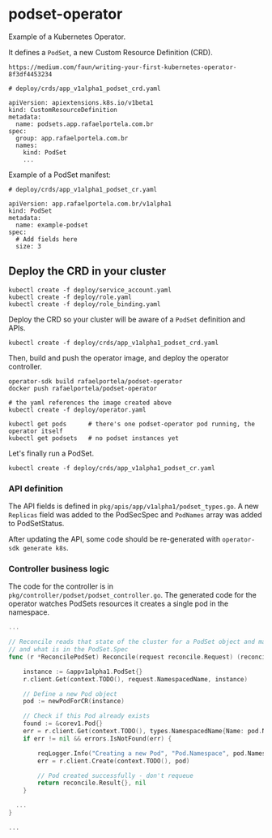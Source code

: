 # podset-operator

Example of a Kubernetes Operator.

It defines a `PodSet`, a new Custom Resource Definition (CRD).

```
https://medium.com/faun/writing-your-first-kubernetes-operator-8f3df4453234
```


```
# deploy/crds/app_v1alpha1_podset_crd.yaml

apiVersion: apiextensions.k8s.io/v1beta1
kind: CustomResourceDefinition
metadata:
  name: podsets.app.rafaelportela.com.br
spec:
  group: app.rafaelportela.com.br
  names:
    kind: PodSet
    ...

```

Example of a PodSet manifest:
```
# deploy/crds/app_v1alpha1_podset_cr.yaml

apiVersion: app.rafaelportela.com.br/v1alpha1
kind: PodSet
metadata:
  name: example-podset
spec:
  # Add fields here
  size: 3
```

## Deploy the CRD in your cluster

```
kubectl create -f deploy/service_account.yaml
kubectl create -f deploy/role.yaml
kubectl create -f deploy/role_binding.yaml
```

Deploy the CRD so your cluster will be aware of a `PodSet` definition and APIs.
```
kubectl create -f deploy/crds/app_v1alpha1_podset_crd.yaml
```

Then, build and push the operator image, and deploy the operator controller.
```
operator-sdk build rafaelportela/podset-operator
docker push rafaelportela/podset-operator

# the yaml references the image created above
kubectl create -f deploy/operator.yaml

kubectl get pods      # there's one podset-operator pod running, the operator itself
kubectl get podsets   # no podset instances yet
```

Let's finally run a PodSet.
```
kubectl create -f deploy/crds/app_v1alpha1_podset_cr.yaml
```


### API definition

The API fields is defined in `pkg/apis/app/v1alpha1/podset_types.go`. A new
`Replicas` field was added to the PodSecSpec and `PodNames` array was added to
PodSetStatus.

After updating the API, some code should be re-generated with `operator-sdk
generate k8s`.

### Controller business logic

The code for the controller is in `pkg/controller/podset/podset_controller.go`.
The generated code for the operator watches PodSets resources it creates
a single pod in the namespace.

```go
...

// Reconcile reads that state of the cluster for a PodSet object and makes changes based on the state read
// and what is in the PodSet.Spec
func (r *ReconcilePodSet) Reconcile(request reconcile.Request) (reconcile.Result, error) {

	instance := &appv1alpha1.PodSet{}
	r.client.Get(context.TODO(), request.NamespacedName, instance)

	// Define a new Pod object
	pod := newPodForCR(instance)

	// Check if this Pod already exists
	found := &corev1.Pod{}
	err = r.client.Get(context.TODO(), types.NamespacedName{Name: pod.Name, Namespace: pod.Namespace}, found)
	if err != nil && errors.IsNotFound(err) {

		reqLogger.Info("Creating a new Pod", "Pod.Namespace", pod.Namespace, "Pod.Name", pod.Name)
		err = r.client.Create(context.TODO(), pod)

		// Pod created successfully - don't requeue
		return reconcile.Result{}, nil
	}

  ...
}

...
```

